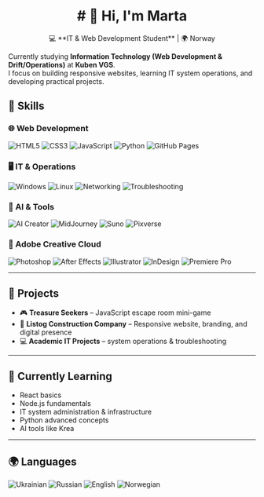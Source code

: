 <h1 align="center"> # 👋 Hi, I'm Marta  </h1>
<p align="center">
💻 **IT & Web Development Student** | 🌍 Norway  
</p>

Currently studying **Information Technology (Web Development & Drift/Operations)** at **Kuben VGS**.  
I focus on building responsive websites, learning IT system operations, and developing practical projects.  



## 🚀 Skills  

### 🌐 Web Development  
![HTML5](https://img.shields.io/badge/HTML5-E34F26?style=for-the-badge&logo=html5&logoColor=white) ![CSS3](https://img.shields.io/badge/CSS3-1572B6?style=for-the-badge&logo=css3&logoColor=white) ![JavaScript](https://img.shields.io/badge/JavaScript-F7DF1E?style=for-the-badge&logo=javascript&logoColor=black) ![Python](https://img.shields.io/badge/Python-3776AB?style=for-the-badge&logo=python&logoColor=white) ![GitHub Pages](https://img.shields.io/badge/GitHub%20Pages-181717?style=for-the-badge&logo=github&logoColor=white)  

### 🖥️ IT & Operations  
![Windows](https://img.shields.io/badge/Windows-0078D6?style=for-the-badge&logo=windows&logoColor=white) ![Linux](https://img.shields.io/badge/Linux-FCC624?style=for-the-badge&logo=linux&logoColor=black) ![Networking](https://img.shields.io/badge/Networking-0A66C2?style=for-the-badge&logo=telegraph&logoColor=white) ![Troubleshooting](https://img.shields.io/badge/Troubleshooting-FF6F00?style=for-the-badge&logo=icloud&logoColor=white)  

### 🤖 AI & Tools  
![AI Creator](https://img.shields.io/badge/AI%20Creator%20-%20course%20by%20Alpi-8A2BE2?style=for-the-badge&logo=sparkles&logoColor=white) ![MidJourney](https://img.shields.io/badge/MidJourney-000000?style=for-the-badge&logo=magic&logoColor=white) ![Suno](https://img.shields.io/badge/Suno-FF4088?style=for-the-badge&logo=music&logoColor=white) ![Pixverse](https://img.shields.io/badge/Pixverse.ai-1E90FF?style=for-the-badge&logo=video&logoColor=white)  

### 🎨 Adobe Creative Cloud  
![Photoshop](https://img.shields.io/badge/Photoshop-31A8FF?style=for-the-badge&logo=adobe-photoshop&logoColor=white) ![After Effects](https://img.shields.io/badge/After%20Effects-9999FF?style=for-the-badge&logo=adobe-after-effects&logoColor=white)  ![Illustrator](https://img.shields.io/badge/Illustrator-FF9A00?style=for-the-badge&logo=adobe-illustrator&logoColor=white) ![InDesign](https://img.shields.io/badge/InDesign-FF3366?style=for-the-badge&logo=adobe-indesign&logoColor=white) ![Premiere Pro](https://img.shields.io/badge/Premiere%20Pro-9999FF?style=for-the-badge&logo=adobe-premiere&logoColor=white) 

---

## 📂 Projects  
- 🎮 **Treasure Seekers** – JavaScript escape room mini-game  
- 🌿 **Listog Construction Company** – Responsive website, branding, and digital presence  
- 💻 **Academic IT Projects** – system operations & troubleshooting  

---

## 🌱 Currently Learning  
- React basics  
- Node.js fundamentals  
- IT system administration & infrastructure  
- Python advanced concepts  
- AI tools like Krea  

---
## 🌍 Languages  
![Ukrainian](https://img.shields.io/badge/Ukrainian-Native-blue?style=for-the-badge&logo=google-translate&logoColor=white)  ![Russian](https://img.shields.io/badge/Russian-Native-red?style=for-the-badge&logo=google-translate&logoColor=white)  ![English](https://img.shields.io/badge/English-Upper--Intermediate-green?style=for-the-badge&logo=google-translate&logoColor=white)  ![Norwegian](https://img.shields.io/badge/Norwegian-Intermediate-yellow?style=for-the-badge&logo=google-translate&logoColor=white)  
